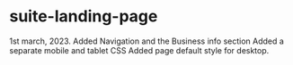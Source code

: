 # suite-landing-page

1st march, 2023.
Added Navigation and the Business info section
Added a separate mobile and tablet CSS
Added page default style for desktop.
